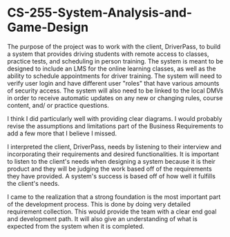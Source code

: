 # CS-255-System-Analysis-and-Game-Design

The purpose of the project was to work with the client, DriverPass, to build a system that provides driving students with remote access to classes, practice tests, and scheduling in person training. The system is meant to be designed to include an LMS for the online learning classes, as well as the ability to schedule appointments for driver training. The system will need to verify user login and have different user "roles" that have various amounts of security access. The system will also need to be linked to the local DMVs in order to receive automatic updates on any new or changing rules, course content, and/ or practice questions. 

I think I did particularly well with providing clear diagrams. I would probably revise the assumptions and limitations part of the Business Requirements to add a few more that I believe I missed.

I interpreted the client, DriverPass, needs by listening to their interview and incorporating their requirements and desired functionalities. It is important to listen to the client's needs when designing a system because it is their product and they will be judging the work based off of the requirements they have provided. A system's success is based off of how well it fulfills the client's needs.

I came to the realization that a strong foundation is the most important part of the development process. This is done by doing very detailed requirement collection. This would provide the team with a clear end goal and development path. It will also give an understanding of what is expected from the system when it is completed. 

